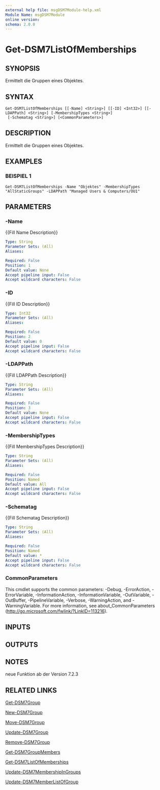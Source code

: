 ```yaml
---
external help file: msgDSM7Module-help.xml
Module Name: msgDSM7Module
online version:
schema: 2.0.0
---
```


# Get-DSM7ListOfMemberships

## SYNOPSIS
Ermittelt die Gruppen eines Objektes.

## SYNTAX

```
Get-DSM7ListOfMemberships [[-Name] <String>] [[-ID] <Int32>] [[-LDAPPath] <String>] [-MembershipTypes <String>]
 [-Schematag <String>] [<CommonParameters>]
```

## DESCRIPTION
Ermittelt die Gruppen eines Objektes.

## EXAMPLES

### BEISPIEL 1
```
Get-DSM7ListOfMemberships -Name "Objektes" -MembershipTypes "AllStaticGroups" -LDAPPath "Managed Users & Computers/OU1"
```

## PARAMETERS

### -Name
{{Fill Name Description}}

```yaml
Type: String
Parameter Sets: (All)
Aliases:

Required: False
Position: 1
Default value: None
Accept pipeline input: False
Accept wildcard characters: False
```

### -ID
{{Fill ID Description}}

```yaml
Type: Int32
Parameter Sets: (All)
Aliases:

Required: False
Position: 2
Default value: 0
Accept pipeline input: False
Accept wildcard characters: False
```

### -LDAPPath
{{Fill LDAPPath Description}}

```yaml
Type: String
Parameter Sets: (All)
Aliases:

Required: False
Position: 3
Default value: None
Accept pipeline input: False
Accept wildcard characters: False
```

### -MembershipTypes
{{Fill MembershipTypes Description}}

```yaml
Type: String
Parameter Sets: (All)
Aliases:

Required: False
Position: Named
Default value: All
Accept pipeline input: False
Accept wildcard characters: False
```

### -Schematag
{{Fill Schematag Description}}

```yaml
Type: String
Parameter Sets: (All)
Aliases:

Required: False
Position: Named
Default value: *
Accept pipeline input: False
Accept wildcard characters: False
```

### CommonParameters
This cmdlet supports the common parameters: -Debug, -ErrorAction, -ErrorVariable, -InformationAction, -InformationVariable, -OutVariable, -OutBuffer, -PipelineVariable, -Verbose, -WarningAction, and -WarningVariable. For more information, see about_CommonParameters (http://go.microsoft.com/fwlink/?LinkID=113216).

## INPUTS

## OUTPUTS

## NOTES
neue Funktion ab der Version 7.2.3

## RELATED LINKS

[Get-DSM7Group]()

[New-DSM7Group]()

[Move-DSM7Group]()

[Update-DSM7Group]()

[Remove-DSM7Group]()

[Get-DSM7GroupMembers]()

[Get-DSM7ListOfMemberships]()

[Update-DSM7MembershipInGroups]()

[Update-DSM7MemberListOfGroup]()


